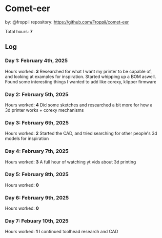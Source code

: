 # Comet-eer
by: @froppii
repository: https://github.com/Froppii/comet-eer

Total hours: **7**

## Log
### Day 1: February 4th, 2025
Hours worked: **3**
Researched for what I want my printer to be capable of, and looking at examples for inspiration. Started whipping up a BOM aswell. Found some interesting things I wanted to add like corexy, klipper firmware

### Day 2: February 5th, 2025
Hours worked: **4**
Did some sketches and researched a bit more for how a 3d printer works + corexy mechanisms

### Day 3: February 6th, 2025
Hours worked: **2**
Started the CAD, and tried searching for other people's 3d models for inspiration

### Day 4: February 7th, 2025
Hours worked: **3**
A full hour of watching yt vids about 3d printing

### Day 5: February 8th, 2025
Hours worked: **0**

### Day 6: February 9th, 2025
Hours worked: **0**

### Day 7: Febuary 10th, 2025
Hours worked: **1**
I continued toolhead research and CAD

